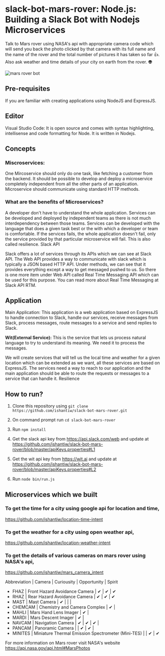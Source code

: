 # slack-bot-mars-rover: Node.js: Building a Slack Bot with Nodejs Microservices
Talk to Mars rover using NASA's api with appropriate camera code which will send you back the photo clicked by that camera with its full name and the name of the rover and the total number of pictures it has taken so far :thumbsup:. Also ask weather and time details of your city on earth from the rover. :alien:

![mars rover bot](https://cloud.githubusercontent.com/assets/9600691/23516729/61b3caa6-ff6e-11e6-9bf4-0243ad796822.png)



## Pre-requisites

If you are familiar with creating applications using NodeJS and ExpressJS.

## Editor

Visual Studio Code: It is open source and comes with syntax highlighting, intellisense and code formatting for Node. It is written in Nodejs.

## Concepts

### Miscroservices:

One Mircoservice should only do one task, like fetching a customer from the backend.
It should be possible to develop and deploy a microservice completely independent from all the other parts of an application.
Microservice should communicate using standard HTTP methods.

### What are the benefits of Microservices?

A developer don't have to understand the whole application.
Services can be developed and deployed by independent teams as there is not much interdependency between those teams.
Services can be developed with the language that does a given task best or the with which a developer or team is comfortable.
If the services fails, the whole application doesn't fail, only the service provided by that particular microservice will fail. This is also called resilience.
Slack API

Slack offers a lot of services through its APIs which we can see at Slack API. The Web API provides a way to communicate with slack which is typically a JSON based HTTP API. Under methods, we can see that it provides everything except a way to get messaged pushed to us. So there is one more item under Web API called Real Time Messaging API which can be used for this purpose. You can read more about Real Time Messaging at Slack API RTM. 

## Application

Main Application: This application is a web application based on ExpressJS to handle connection to Slack, handle our services, receive messages from Slack, process messages, route messages to a service and send replies to Slack. 

**Wit(External Service):** This is the service that lets us process natural language to try to understand its meaning. We need it to process the messages.

We will create services that will tell us the local time and weather for a given location which can be extended as we want, all these services are based on ExpressJS. The services need a way to reach to our application and the main application should be able to route the requests or messages to a service that can handle it.
Resilience

## How to run?

1) Clone this repository using `git clone https://github.com/ishantiw/slack-bot-mars-rover.git`

2) On command prompt run `cd slack-bot-mars-rover`

3) Run `npm install`

4) Get the slack api key from https://api.slack.com/web and update at https://github.com/ishantiw/slack-bot-mars-rover/blob/master/apiKeys.properties#L1

5) Get the wit api key from https://wit.ai and update at https://github.com/ishantiw/slack-bot-mars-rover/blob/master/apiKeys.properties#L2

6) Run `node bin/run.js`

## Microservices which we built

### To get the time for a city using google api for location and time,
https://github.com/ishantiw/location-time-intent

### To get the weather for a city using open weather api, 
https://github.com/ishantiw/location-weather-intent

### To get the details of various cameras on mars rover using NASA's api,
https://github.com/ishantiw/mars_camera_intent


Abbreviation |	Camera |	Curiousity |	Opportunity |	Spirit
- FHAZ |	Front Hazard Avoidance Camera |	✔ |	✔ |	✔
- RHAZ |	Rear Hazard Avoidance Camera |	✔ |	✔ |	✔
- MAST |	Mast Camera |	✔ |		 |    |
- CHEMCAM |	Chemistry and Camera Complex |	✔ |		
- MAHLI |	Mars Hand Lens Imager |	✔ |		
- MARDI |	Mars Descent Imager |	✔ |		
- NAVCAM |	Navigation Camera |	✔ |	✔ |	✔ |
- PANCAM |	Panoramic Camera |	 |	✔ |	✔ |
- MINITES |	Miniature Thermal Emission Spectrometer (Mini-TES) |   |		✔ |	✔


For more information on Mars rover visit NASA's website https://api.nasa.gov/api.html#MarsPhotos
